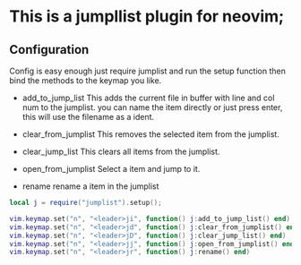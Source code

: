 # This is a jumpllist plugin for neovim;


## Configuration

Config is easy enough just require jumplist and run the setup function
then bind the methods to the keymap you like.

- add_to_jump_list
    This adds the current file in buffer with line and col num to the jumplist.
    you can name the item directly or just press enter, this will use the filename as a ident.

- clear_from_jumplist
    This removes the selected item from the jumplist.

- clear_jump_list
    This clears all items from the jumplist.

- open_from_jumplist
    Select a item and jump to it.

- rename
    rename a item in the jumplist


```lua
local j = require("jumplist").setup();

vim.keymap.set("n", "<leader>ji", function() j:add_to_jump_list() end)
vim.keymap.set("n", "<leader>jd", function() j:clear_from_jumplist() end)
vim.keymap.set("n", "<leader>jD", function() j:clear_jump_list() end)
vim.keymap.set("n", "<leader>jj", function() j:open_from_jumplist() end)
vim.keymap.set("n", "<leader>jr", function() j:rename() end)

```
